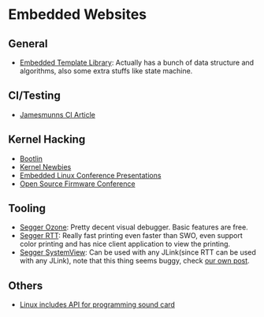 # Embedded Websites

## General

- [Embedded Template Library][1]: Actually has a bunch of data structure and algorithms, also some extra stuffs like state machine.

## CI/Testing

- [Jamesmunns CI Article][6]

## Kernel Hacking

- [Bootlin][7]
- [Kernel Newbies][8]
- [Embedded Linux Conference Presentations][9]
- [Open Source Firmware Conference][10]

## Tooling

- [Segger Ozone][5]: Pretty decent visual debugger. Basic features are free.
- [Segger RTT][4]: Really fast printing even faster than SWO, even support color printing and has nice client application to view the printing.
- [Segger SystemView][2]: Can be used with any JLink(since RTT can be used with any JLink), note that this thing seems buggy, check [our own post][3].

## Others

- [Linux includes API for programming sound card][11]

[1]: https://github.com/ETLCPP/etl/tree/master/include/etl/atomic
[2]: https://www.segger.com/products/development-tools/systemview/
[3]: https://forum.segger.com/index.php/Thread/7181-SystemView-Module-Register-Module-doesn-t-work/
[4]: https://www.segger.com/products/debug-probes/j-link/technology/about-real-time-transfer/
[5]: https://www.segger.com/products/development-tools/ozone-j-link-debugger/
[6]: https://jamesmunns.com/blog/hardware-ci-overview/
[7]: https://bootlin.com/
[8]: https://kernelnewbies.org
[9]: https://elinux.org/ELC_Presentations
[10]: https://osfc.io/
[11]: https://kernelnewbies.org/Linux_5.2#Inclusion_of_Sound_Open_Firmware
